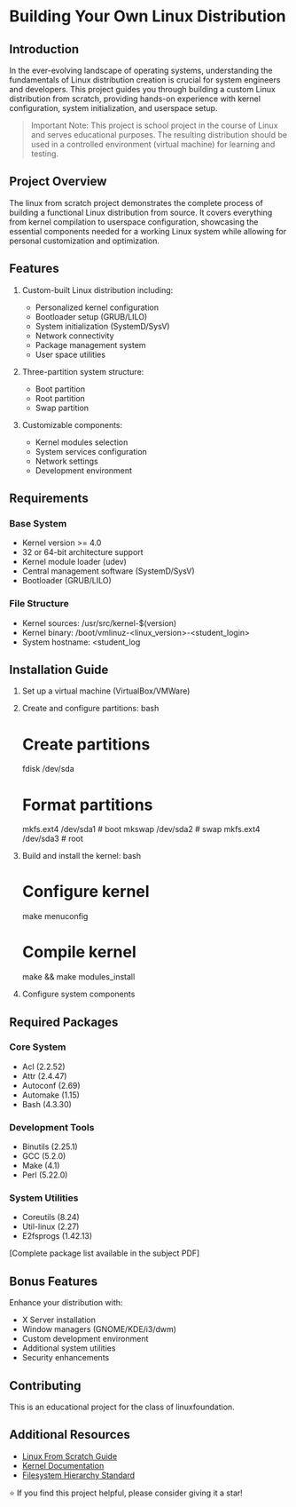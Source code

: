

# Building Your Own Linux Distribution

## Introduction
In the ever-evolving landscape of operating systems, understanding the fundamentals of Linux distribution creation is crucial for system engineers and developers. This project guides you through building a custom Linux distribution from scratch, providing hands-on experience with kernel configuration, system initialization, and userspace setup.

> Important Note: This project is school project in the course of Linux and serves educational purposes. The resulting distribution should be used in a controlled environment (virtual machine) for learning and testing.

## Project Overview
The linux from scratch project demonstrates the complete process of building a functional Linux distribution from source. It covers everything from kernel compilation to userspace configuration, showcasing the essential components needed for a working Linux system while allowing for personal customization and optimization.

## Features
1. Custom-built Linux distribution including:
   - Personalized kernel configuration
   - Bootloader setup (GRUB/LILO)
   - System initialization (SystemD/SysV)
   - Network connectivity
   - Package management system
   - User space utilities

2. Three-partition system structure:
   - Boot partition
   - Root partition
   - Swap partition

3. Customizable components:
   - Kernel modules selection
   - System services configuration
   - Network settings
   - Development environment

## Requirements
### Base System
- Kernel version >= 4.0
- 32 or 64-bit architecture support
- Kernel module loader (udev)
- Central management software (SystemD/SysV)
- Bootloader (GRUB/LILO)

### File Structure
- Kernel sources: /usr/src/kernel-$(version)
- Kernel binary: /boot/vmlinuz-<linux_version>-<student_login>
- System hostname: <student_log

## Installation Guide
1. Set up a virtual machine (VirtualBox/VMWare)
2. Create and configure partitions:
   	bash
   # Create partitions
   fdisk /dev/sda
   
   # Format partitions
   mkfs.ext4 /dev/sda1  # boot
   mkswap /dev/sda2     # swap
   mkfs.ext4 /dev/sda3  # root
   

3. Build and install the kernel:
   	bash
   # Configure kernel
   make menuconfig
   
   # Compile kernel
   make && make modules_install
   

4. Configure system components

## Required Packages
### Core System
- Acl (2.2.52)
- Attr (2.4.47)
- Autoconf (2.69)
- Automake (1.15)
- Bash (4.3.30)

### Development Tools
- Binutils (2.25.1)
- GCC (5.2.0)
- Make (4.1)
- Perl (5.22.0)

### System Utilities
- Coreutils (8.24)
- Util-linux (2.27)
- E2fsprogs (1.42.13)

[Complete package list available in the subject PDF]

## Bonus Features
Enhance your distribution with:
- X Server installation
- Window managers (GNOME/KDE/i3/dwm)
- Custom development environment
- Additional system utilities
- Security enhancements

## Contributing

This is an educational project for the class of linuxfoundation. 

## Additional Resources
- [Linux From Scratch Guide](https://www.linuxfromscratch.org/)
- [Kernel Documentation](https://www.kernel.org/doc/)
- [Filesystem Hierarchy Standard](https://refspecs.linuxfoundation.org/FHS_3.0/fhs/index.html)

⭐ If you find this project helpful, please consider giving it a star!